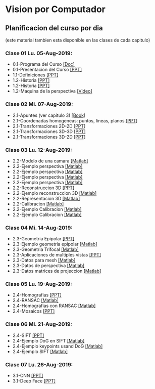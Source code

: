 # Vision por Computador

## Planificacion del curso por dia
(este material tambien esta disponible en las clases de cada capitulo)

### Clase 01 Lu. 05-Aug-2019:
* 0.1-Programa del Curso [[Doc]](https://github.com/domingomery/imagenes/blob/master/clases/program/CV00_ProgramaCurso.pdf)
* 0.1-Presentacion del Curso [[PPT]](https://github.com/domingomery/imagenes/blob/master/clases/program/CV00_Presentacion.pptx)
* 1.1-Definiciones [[PPT]](https://github.com/domingomery/imagenes/blob/master/clases/presentations/CV01_Definitions.pptx)
* 1.2-Historia [[PPT]](https://github.com/domingomery/imagenes/blob/master/clases/presentations/CV01_History_1.pptx)
* 1.2-Historia [[PPT]](https://github.com/domingomery/imagenes/blob/master/clases/presentations/CV01_History_2.pptx)
* 1.2-Maquina de la perspectiva [[Video]](https://github.com/domingomery/imagenes/blob/master/clases/*/https://www.youtube.com/watch?v=8s1LzIrWbE8)

### Clase 02 Mi. 07-Aug-2019:
* 2.1-Apuntes (ver capitulo 3) [[Book]](https://github.com/domingomery/imagenes/blob/master/clases/*/http://link.springer.com/book/10.1007%2F978-3-319-20747-6)
* 2.1-Coordenadas homogeneas: puntos, lineas, planos [[PPT]](https://github.com/domingomery/imagenes/blob/master/clases/presentations/CV01_PointsLinesPlanes.pptx)
* 2.1-Transformaciones 2D-2D [[PPT]](https://github.com/domingomery/imagenes/blob/master/clases/presentations/CV01_Transformation2D.pptx)
* 2.1-Transformaciones 3D-3D [[PPT]](https://github.com/domingomery/imagenes/blob/master/clases/presentations/CV01_Transformation3D.pptx)
* 2.1-Transformaciones 3D-2D [[PPT]](https://github.com/domingomery/imagenes/blob/master/clases/presentations/CV01_Transformation3D2D.pptx)

### Clase 03 Lu. 12-Aug-2019:
* 2.2-Modelo de una camara [[Matlab]](https://github.com/domingomery/imagenes/blob/master/clases/matlab/CV01_3DPyramid.m)
* 2.2-Ejemplo perspectiva [[Matlab]](https://github.com/domingomery/imagenes/blob/master/clases/matlab/CV04_experspec.m)
* 2.2-Ejemplo perspectiva [[Matlab]](https://github.com/domingomery/imagenes/blob/master/clases/matlab/CV04_meshplot.m)
* 2.2-Ejemplo perspectiva [[Matlab]](https://github.com/domingomery/imagenes/blob/master/clases/matlab/CV04_Perspective.fig)
* 2.2-Ejemplo perspectiva [[Matlab]](https://github.com/domingomery/imagenes/blob/master/clases/matlab/CV04_Perspective.m)
* 2.2-Reconstruccion 3D [[PPT]](https://github.com/domingomery/imagenes/blob/master/clases/presentations/CV01_Reconstruction3D.pptx)
* 2.2-Ejemplo reconstruccion 3D [[Matlab]](https://github.com/domingomery/imagenes/blob/master/clases/matlab/CV01_Reconstruction3D.m)
* 2.2-Representacion 3D [[Matlab]](https://github.com/domingomery/imagenes/blob/master/clases/matlab/CV01_PlotMesh3D.m)
* 2.2-Calibracion [[Matlab]](https://github.com/domingomery/imagenes/blob/master/clases/matlab/CV01_Calibration.m)
* 2.2-Ejemplo Calibracion [[Matlab]](https://github.com/domingomery/imagenes/blob/master/clases/matlab/CV01_CalibrationChess.m)
* 2.2-Ejemplo Calibracion [[Matlab]](https://github.com/domingomery/imagenes/blob/master/clases/matlab/CV01_CalibrationChessGauss.m)

### Clase 04 Mi. 14-Aug-2019:
* 2.3-Geometria Epipolar [[PPT]](https://github.com/domingomery/imagenes/blob/master/clases/presentations/CV01_EpipolarGeometry.pptx)
* 2.3-Ejemplo geometria epipolar [[Matlab]](https://github.com/domingomery/imagenes/blob/master/clases/matlab/CV01_EpipolarGeometry_Calibrated.m)
* 2.3-Geometria Trifocal [[Matlab]](https://github.com/domingomery/imagenes/blob/master/clases/matlab/CV01_TrifocalGeometry.m)
* 2.3-Aplicaciones de multiples vistas [[PPT]](https://github.com/domingomery/imagenes/blob/master/clases/presentations/CV01_MultipleViewXrayApplications.pptx)
* 2.3-Datos para mesh [[Matlab]](https://github.com/domingomery/imagenes/blob/master/clases/matlab/meshpoints.mat)
* 2.3-Datos de perspectiva [[Matlab]](https://github.com/domingomery/imagenes/blob/master/clases/matlab/perspecdata.mat)
* 2.3-Datos matrices de projeccion [[Matlab]](https://github.com/domingomery/imagenes/blob/master/clases/matlab/projmatrices.mat)

### Clase 05 Lu. 19-Aug-2019:
* 2.4-Homografias [[PPT]](https://github.com/domingomery/imagenes/blob/master/clases/presentations/CV01_Homography.pptx)
* 2.4-RANSAC [[Matlab]](https://github.com/domingomery/imagenes/blob/master/clases/matlab/CV01_Ransac.m)
* 2.4-Homografias con RANSAC [[Matlab]](https://github.com/domingomery/imagenes/blob/master/clases/matlab/CV01_HomografiaRANSAC.m)
* 2.4-Mosaicos [[PPT]](https://github.com/domingomery/imagenes/blob/master/clases/presentations/CV01_Mosaicos.pptx)

### Clase 06 Mi. 21-Aug-2019:
* 2.4-SIFT [[PPT]](https://github.com/domingomery/imagenes/blob/master/clases/presentations/CV01_SIFT_ObjectDetection.pptx)
* 2.4-Ejemplo DoG en SIFT [[Matlab]](https://github.com/domingomery/imagenes/blob/master/clases/matlab/CV01_SIFT_DoG_Function.m)
* 2.4-Ejemplo keypoints usand DoG [[Matlab]](https://github.com/domingomery/imagenes/blob/master/clases/matlab/CV01_SIFT_DoG_Keypoints.m)
* 2.4-Ejemplo SIFT [[Matlab]](https://github.com/domingomery/imagenes/blob/master/clases/matlab/CV01_SIFT.m)

### Clase 07 Lu. 26-Aug-2019:
* 3.1-CNN [[PPT]](https://github.com/domingomery/imagenes/blob/master/clases/presentations/CV03_CNN.pptx)
* 3.1-Deep Face [[PPT]](https://github.com/domingomery/imagenes/blob/master/clases/presentations/CV03_DeepFace.pptx)
